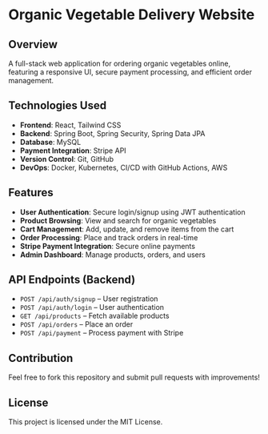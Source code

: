 # Organic Vegetable Delivery Website

## Overview
A full-stack web application for ordering organic vegetables online, featuring a responsive UI, secure payment processing, and efficient order management.

## Technologies Used
- **Frontend**: React, Tailwind CSS
- **Backend**: Spring Boot, Spring Security, Spring Data JPA
- **Database**: MySQL
- **Payment Integration**: Stripe API
- **Version Control**: Git, GitHub
- **DevOps**: Docker, Kubernetes, CI/CD with GitHub Actions, AWS

## Features
- **User Authentication**: Secure login/signup using JWT authentication
- **Product Browsing**: View and search for organic vegetables
- **Cart Management**: Add, update, and remove items from the cart
- **Order Processing**: Place and track orders in real-time
- **Stripe Payment Integration**: Secure online payments
- **Admin Dashboard**: Manage products, orders, and users


## API Endpoints (Backend)
- `POST /api/auth/signup` – User registration
- `POST /api/auth/login` – User authentication
- `GET /api/products` – Fetch available products
- `POST /api/orders` – Place an order
- `POST /api/payment` – Process payment with Stripe

## Contribution
Feel free to fork this repository and submit pull requests with improvements!

## License
This project is licensed under the MIT License.
